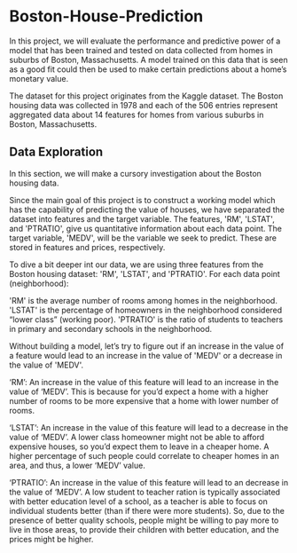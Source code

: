 # Boston-House-Prediction
In this project, we will evaluate the performance and predictive power of a model that has been trained and tested on data collected from homes in suburbs of Boston, Massachusetts. A model trained on this data that is seen as a good fit could then be used to make certain predictions about a home’s monetary value.

The dataset for this project originates from the Kaggle dataset. The Boston housing data was collected in 1978 and each of the 506 entries represent aggregated data about 14 features for homes from various suburbs in Boston, Massachusetts.

## Data Exploration
In this section, we will make a cursory investigation about the Boston housing data.

Since the main goal of this project is to construct a working model which has the capability of predicting the value of houses, we have separated the dataset into features and the target variable. The features, 'RM', 'LSTAT', and 'PTRATIO', give us quantitative information about each data point. The target variable, 'MEDV', will be the variable we seek to predict. These are stored in features and prices, respectively.

To dive a bit deeper int our data, we are using three features from the Boston housing dataset: 'RM', 'LSTAT', and 'PTRATIO'. For each data point (neighborhood):

'RM' is the average number of rooms among homes in the neighborhood.
'LSTAT' is the percentage of homeowners in the neighborhood considered “lower class” (working poor).
'PTRATIO' is the ratio of students to teachers in primary and secondary schools in the neighborhood.

Without building a model, let’s try to figure out if an increase in the value of a feature would lead to an increase in the value of 'MEDV' or a decrease in the value of 'MEDV'.

‘RM’: An increase in the value of this feature will lead to an increase in the value of ‘MEDV’. This is because for you’d expect a home with a higher number of rooms to be more         expensive that a home with lower number of rooms.

‘LSTAT’: An increase in the value of this feature will lead to a decrease in the value of ‘MEDV’. A lower class homeowner might not be able to afford expensive houses, so you’d            expect them to leave in a cheaper home. A higher percentage of such people could correlate to cheaper homes in an area, and thus, a lower ‘MEDV’ value.

‘PTRATIO’: An increase in the value of this feature will lead to an decrease in the value of ‘MEDV’. A low student to teacher ration is typically associated with better education            level of a school, as a teacher is able to focus on individual students better (than if there were more students). So, due to the presence of better quality schools,              people might be willing to pay more to live in those areas, to provide their children with better education, and the prices might be higher.
